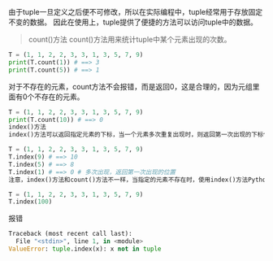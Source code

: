 由于tuple一旦定义之后便不可修改，所以在实际编程中，tuple经常用于存放固定不变的数据。
因此在使用上，tuple提供了便捷的方法可以访问tuple中的数据。

>count()方法
count()方法用来统计tuple中某个元素出现的次数。
```python
T = (1, 1, 2, 2, 3, 3, 1, 3, 5, 7, 9)
print(T.count(1)) # ==> 3
print(T.count(5)) # ==> 1
```
对于不存在的元素，count方法不会报错，而是返回0，这是合理的，因为元组里面有0个不存在的元素。
```python
T = (1, 1, 2, 2, 3, 3, 1, 3, 5, 7, 9)
print(T.count(10)) # ==> 0
index()方法
index()方法可以返回指定元素的下标，当一个元素多次重复出现时，则返回第一次出现的下标位置。

T = (1, 1, 2, 2, 3, 3, 1, 3, 5, 7, 9)
T.index(9) # ==> 10
T.index(5) # ==> 8
T.index(1) # ==> 0 # 多次出现，返回第一次出现的位置
注意，index()方法和count()方法不一样，当指定的元素不存在时，使用index()方法Python会报错。

T = (1, 1, 2, 2, 3, 3, 1, 3, 5, 7, 9)
T.index(100)
```
 报错
```python
Traceback (most recent call last):
  File "<stdin>", line 1, in <module>
ValueError: tuple.index(x): x not in tuple
```